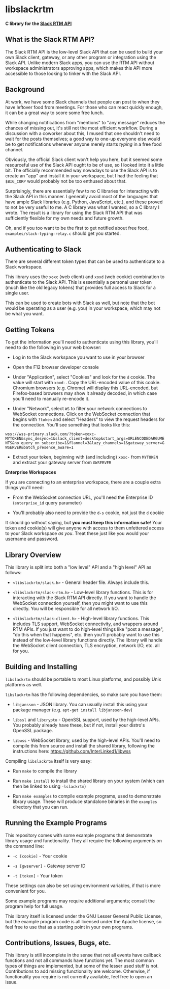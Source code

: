 # libslackrtm

**C library for the [Slack RTM API](https://api.slack.com/rtm)**

## What is the Slack RTM API?

The Slack RTM API is the low-level Slack API that can be used to build your own Slack client, gateway, or any other program or integration using the Slack API. Unlike modern Slack apps, you can use the RTM API without workspace administrators approving apps, which makes this API more accessible to those looking to tinker with the Slack API.

## Background

At work, we have some Slack channels that people can post to when they have leftover food from meetings. For those who can react quickly enough, it can be a great way to score some free lunch.

While changing notifications from "mentions" to "any message" reduces the chances of missing out, it's still not the most efficient workflow.
During a discussion with a coworker about this, I mused that one shouldn't need to wait for the posts themselves; a good way to one-up everyone else would be to get notifications whenever anyone merely starts *typing* in a free food channel.

Obviously, the official Slack client won't help you here, but it seemed some resourceful use of the Slack API ought to be of use, so I looked into it a little bit.
The officially recommended way nowadays to use the Slack API is to create an "app" and install it in your workspace, but I had the feeling that `$BIG_CORP` would probably not be too enthused about that.

Surprisingly, there are essentially few to no C libraries for interacting with the Slack API in this manner. I generally avoid most of the languages that have ample Slack libraries (e.g. Python, JavaScript, etc.), and these proved to not be very useful to me. A C library was what I wanted, so a C library I wrote. The result is a library for using the Slack RTM API that was sufficiently flexible for my own needs and future growth.

Oh, and if you too want to be the first to get notified about free food, `examples/slack-typing-relay.c` should get you started.

## Authenticating to Slack

There are several different token types that can be used to authenticate to a Slack workspace.

This library uses the `xoxc` (web client) and `xoxd` (web cookie) combination to authenticate to the Slack API. This is essentially a personal user token (much like the old legacy tokens) that provides full access to Slack for a single user.

This can be used to create bots with Slack as well, but note that the bot would be operating as a user (e.g. you) in your workspace, which may not be what you want.

## Getting Tokens

To get the information you'll need to authenticate using this library, you'll need to do the following in your web browser:

- Log in to the Slack workspace you want to use in your browser

- Open the F12 browser developer console

- Under "Application", select "Cookies" and look for the `d` cookie. The value will start with `xoxd-`. Copy the URL-encoded value of this cookie. Chromium browsers (e.g. Chrome) will display this URL-encoded, but Firefox-based browsers may show it already decoded, in which case you'll need to manually re-encode it.

- Under "Network", select `WS` to filter your network connections to WebSocket connections. Click on the WebSocket connection that begins with `?token` and select "Headers" to view the request headers for the connection. You'll see something that looks like this:

`wss://wss-primary.slack.com/?token=xoxc-MYTOKEN&sync_desync=1&slack_client=desktop&start_args=URLENCODEDARGUMENTS&no_query_on_subscribe=1&flannel=3&lazy_channels=1&gateway_server=GWSERVER&batch_presence_aware=1`

- Extract your token, beginning with (and including) `xoxc-` from `MYTOKEN` and extract your gateway server from `GWSERVER`

**Enterprise Workspaces**

If you are connecting to an enterprise workspace, there are a couple extra things you'll need:

- From the WebSocket connection URL, you'll need the Enterprise ID (`enterprise_id` query parameter)

- You'll probably also need to provide the `d-s` cookie, not just the `d` cookie

It should go without saying, but **you must keep this information safe**! Your token and cookie(s) will give anyone with access to them unfettered access to your Slack workspace *as you*. Treat these just like you would your username and password.

## Library Overview

This library is split into both a "low level" API and a "high level" API as follows:

- `<libslackrtm/slack.h>` - General header file. Always include this.

- `<libslackrtm/slack-rtm.h>` - Low-level library functions. This is for interacting with the Slack RTM API directly. If you want to handle the WebSocket connection yourself, then you might want to use this directly. You will be responsible for all network I/O.

- `<libslackrtm/slack-client.h>` - High-level library functions. This includes TLS support, WebSocket connectivity, and wrappers around RTM APIs. If you just want to do high-level things like "post a message", "do this when that happens", etc. then you'll probably want to use this instead of the low-level library functions directly. The library will handle the WebSocket client connection, TLS encryption, network I/O, etc. all for you.

## Building and Installing

`libslackrtm` should be portable to most Linux platforms, and possibly Unix platforms as well.

`libslackrtm` has the following dependencies, so make sure you have them:

- `libjansson` - JSON library. You can usually install this using your package manager (e.g. `apt-get install libjansson-dev`)

- `libssl` and `libcrypto` - OpenSSL support, used by the high-level APIs. You probably already have these, but if not, install your distro's OpenSSL package.

- `libwss` - WebSocket library, used by the high-level APIs. You'll need to compile this from source and install the shared library, following the instructions here: https://github.com/InterLinked1/libwss

Compiling `libslackrtm` itself is very easy:

- Run `make` to compile the library

- Run `make install` to install the shared library on your system (which can then be linked to using `-lslackrtm`)

- Run `make examples` to compile example programs, used to demonstrate library usage. These will produce standalone binaries in the `examples` directory that you can run.

## Running the Example Programs

This repository comes with some example programs that demonstrate library usage and functionality. They all require the following arguments on the command line:

- `-c [cookie]` - Your cookie

- `-s [gwserver]` - Gateway server ID

- `-t [token]` - Your token

These settings can also be set using environment variables, if that is more convenient for you.

Some example programs may require additional arguments; consult the program help for full usage.

This library itself is licensed under the GNU Lesser General Public License, but the example program code is all licensed under the Apache license, so feel free to use that as a starting point in your own programs.

## Contributions, Issues, Bugs, etc.

This library is still incomplete in the sense that not all events have callback functions and not all commands have functions yet. The most common types of things are implemented, but some of the lesser used stuff is not. Contributions to add missing functionality are welcome. Otherwise, if functionality you require is not currently available, feel free to open an issue.
